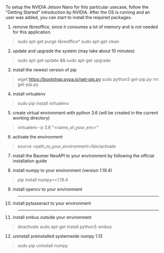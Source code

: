 To setup the NVIDIA Jetson Nano for this particular usecase, follow the "Getting Started" introduction by NVIDIA.
After the OS is running and an user was added, you can start to install the required packages.

1. remove libreoffice, since it consumes a lot of memory and is not needed for this application.
> sudo apt-get purge libreoffice*
> sudo apt-get clean

2. update and upgrade the system (may take about 10 minutes)
> sudo apt-get update && sudo apt-get upgrade

3. install the newest version of pip
> wget https://bootstrap.pypa.io/get-pip.py
> sudo python3 get-pip.py
> rm get-pip.py

4. install virtualenv
> sudo pip install virtualenv

5. create virtual environment with python 3.6 (will be created in the current working directory)
> virtualenv -p 3.6 "<name_of_your_env>"

6. activate the environment
> source <path_to_your_environment>/bin/activate

7. install the Baumer NeoAPI to your environment by following the official installation guide

8. install numpy to your environment (version 1.19.4)
> pip install numpy==1.19.4

9. install opencv to your environment
> ____

10. install pytasseract to your environment
> ____

11. install smbus outside your environment
> deactivate
> sudo apt-get install python3-smbus

12. uninstall preinstalled systemwide numpy 1.13
> sudo pip uninstall numpy


